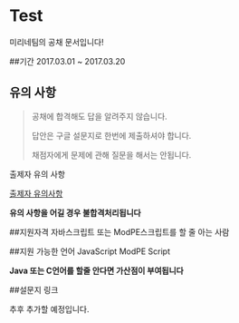 # Test
미리네팀의 공채 문서입니다!

##기간
2017.03.01 ~ 2017.03.20

## 유의 사항
>공채에 합격해도 답을 알려주지 않습니다.
>
>답안은 구글 설문지로 한번에 제출하셔야 합니다.
>
>채점자에게 문제에 관해 질문을 해서는 안됩니다.

출제자 유의 사항

[출제자 유의사항](https://github.com/TeamMIRINE/Test/blob/master/Notice.md)

**유의 사항을 어길 경우 불합격처리됩니다**

##지원자격
자바스크립트 또는 ModPE스크립트를 할 줄 아는 사람

##지원 가능한 언어
JavaScript
ModPE Script

**Java 또는 C언어를 할줄 안다면 가산점이 부여됩니다**

##설문지 링크

추후 추가할 예정입니다.
